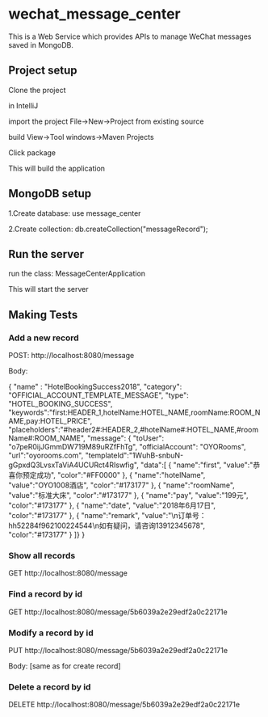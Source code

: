 # wechat_message_center

This is a Web Service which provides APIs to manage WeChat messages saved in MongoDB.

## Project setup
Clone the project

in IntelliJ

import the project
File->New->Project from existing source

build
View->Tool windows->Maven Projects

Click package

This will build the application

## MongoDB setup

1.Create database:
use message_center

2.Create collection:
db.createCollection("messageRecord");

## Run the server
run the class:
MessageCenterApplication

This will start the server


## Making Tests

### Add a new record
POST:
http://localhost:8080/message

Body:

{
	"name" : "HotelBookingSuccess2018",
	"category": "OFFICIAL_ACCOUNT_TEMPLATE_MESSAGE",
    "type": "HOTEL_BOOKING_SUCCESS",
	"keywords":"first:HEADER_1,hotelName:HOTEL_NAME,roomName:ROOM_NAME,pay:HOTEL_PRICE",
	"placeholders":"#header2#:HEADER_2,#hotelName#:HOTEL_NAME,#roomName#:ROOM_NAME",
"message": { "toUser": "o7peR0ijJGmmDW719M89uRZfFhTg", "officialAccount": "OYORooms", "url":"oyorooms.com", "templateId":"1WuhB-snbuN-gGpxdQ3LvsxTaViA4UCURct4RIswfig", "data":[ { "name":"first", "value":"恭喜你预定成功", "color":"#FF0000" }, { "name":"hotelName", "value":"OYO1008酒店", "color":"#173177" }, { "name":"roomName", "value":"标准大床", "color":"#173177" }, { "name":"pay", "value":"199元", "color":"#173177" }, { "name":"date", "value":"2018年6月17日", "color":"#173177" }, { "name":"remark", "value":"\n订单号：hh52284f962100224544\n如有疑问，请咨询13912345678", "color":"#173177" } ]}
}

### Show all records
GET
http://localhost:8080/message

### Find a record by id
GET
http://localhost:8080/message/5b6039a2e29edf2a0c22171e

### Modify a record by id
PUT
http://localhost:8080/message/5b6039a2e29edf2a0c22171e

Body: [same as for create record]

### Delete a record by id
DELETE
http://localhost:8080/message/5b6039a2e29edf2a0c22171e

